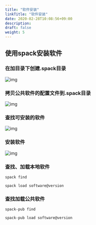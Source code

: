 ```yaml
---
title: "软件安装"
linkTitle: "软件安装"
date: 2020-02-28T10:08:56+09:00
description:
draft: false
weight: 5
---
```


## 使用spack安装软件

### 在加目录下创建.spack目录

![img](../_images/spack-root.png)

### 拷贝公共软件的配置文件到.spack目录

![img](../_images/spack-config.png)

### 查找可安装的软件

![img](../_images/spack-find-soft.png)

### 安装软件

![img](../_images/spack-install-soft.png)

### 查找、加载本地软件

```
spack find

spack load software@version
```

### 查找加载公共软件

```
spack-pub find

spack-pub load software@version
```
